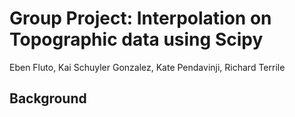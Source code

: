 # Group Project: Interpolation on Topographic data using Scipy
Eben Fluto, Kai Schuyler Gonzalez, Kate Pendavinji, Richard Terrile
## Background
